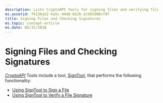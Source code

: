 ```yaml
---
description: Lists CryptoAPI tools for signing files and verifying file signatures.
ms.assetid: f413ba32-4a5c-44dd-b526-2c583d00cfdf
title: Signing Files and Checking Signatures
ms.topic: concept-article
ms.date: 05/31/2018
---
```


# Signing Files and Checking Signatures

[*CryptoAPI*](../secgloss/c-gly.md) Tools include a tool, [SignTool](signtool.md), that performs the following functionality:

-   [Using SignTool to Sign a File](using-signtool-to-sign-a-file.md)
-   [Using SignTool to Verify a File Signature](using-signtool-to-verify-a-file-signature.md)

 

 
